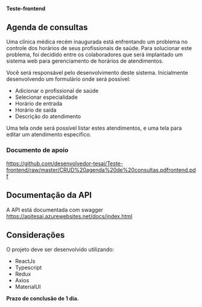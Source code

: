 #### Teste-frontend

## Agenda de consultas

Uma clínica médica recém inaugurada está enfrentando um problema no controle dos horários
de seus profissionais de saúde. Para solucionar este problema, foi decidido entre os colaboradores
que será implantado um sistema web para gerenciamento de horários de atendimentos.

Você será responsável pelo desenvolvimento deste sistema. Inicialmente desenvolvendo um formulário onde será possível:

-	Adicionar o profissional de saúde
-	Selecionar especialidade
-	Horário de entrada
-	Horário de saída
-	Descrição do atendimento

Uma tela onde será possível listar estes atendimentos, e uma tela para editar um atendimento específico.

### Documento de apoio ##
https://github.com/desenvolvedor-tesai/Teste-frontend/raw/master/CRUD%20agenda%20de%20consultas.pdfrontend.pdf

## Documentação da API ##
 A API está documentada com swagger
 https://apitesai.azurewebsites.net/docs/index.html

## Considerações ##
O projeto deve ser desenvolvido utilizando:
- ReactJs
- Typescript
- Redux
- Axios
- MaterialUI

**Prazo de conclusão de 1 dia.**
